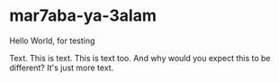 # mar7aba-ya-3alam
Hello World, for testing

Text. This is text. This is text too.
And why would you expect this to be different? It's just more text.
